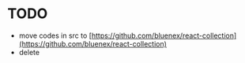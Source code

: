 # TODO

- move codes in src to [https://github.com/bluenex/react-collection](https://github.com/bluenex/react-collection)
- delete